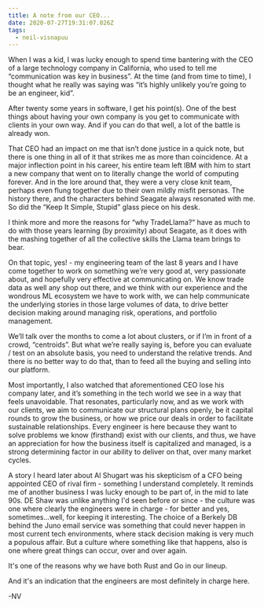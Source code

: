 ```yaml
---
title: A note from our CEO...
date: 2020-07-27T19:31:07.026Z
tags:
  - neil-visnapuu
---
```

When I was a kid, I was lucky enough to spend time bantering with the CEO of a large technology company in California, who used to tell me “communication was key in business”. At the time (and from time to time), I thought what he really was saying was “it’s highly unlikely you’re going to be an engineer, kid”.

After twenty some years in software, I get his point(s). One of the best things about having your own company is you get to communicate with clients in your own way. And if you can do that well, a lot of the battle is already won.

That CEO had an impact on me that isn’t done justice in a quick note, but there is one thing in all of it that strikes me as more than coincidence. At a major inflection point in his career, his entire team left IBM with him to start a new company that went on to literally change the world of computing forever. And in the lore around that, they were a very close knit team, perhaps even flung together due to their own mildly misfit personas. The history there, and the characters behind Seagate always resonated with me. So did the “Keep It Simple, Stupid” glass piece on his desk.

I think more and more the reasons for “why TradeLlama?“ have as much to do with those years learning (by proximity) about Seagate, as it does with the mashing together of all the collective skills the Llama team brings to bear.

On that topic, yes! - my engineering team of the last 8 years and I have come together to work on something we’re very good at, very passionate about, and hopefully very effective at communicating on. We know trade data as well any shop out there, and we think with our experience and the wondrous ML ecosystem we have to work with, we can help communicate the underlying stories in those large volumes of data, to drive better decision making around managing risk, operations, and portfolio management.

We’ll talk over the months to come a lot about clusters, or if I’m in front of a crowd, “centroids”. But what we’re really saying is, before you can evaluate / test on an absolute basis, you need to understand the relative trends. And there is no better way to do that, than to feed all the buying and selling into our platform.

Most importantly, I also watched that aforementioned CEO lose his company later, and it’s something in the tech world we see in a way that feels unavoidable. That resonates, particularly now, and as we work with our clients, we aim to communicate our structural plans openly, be it capital rounds to grow the business, or how we price our deals in order to facilitate sustainable relationships.  Every engineer is here because they want to solve problems we know (firsthand) exist with our clients, and thus, we have an appreciation for how the business itself is capitalized and managed, is a strong determining factor in our ability to deliver on that, over many market cycles.  

A story I heard later about Al Shugart was his skepticism of a CFO being appointed CEO of rival firm - something I understand completely.  It reminds me of another business I was lucky enough to be part of, in the mid to late 90s.  DE Shaw was unlike anything I'd seen before or since - the culture was one where clearly the engineers were in charge - for better and yes, sometimes...well, for keeping it interesting.  The choice of a Berkely DB behind the Juno email service was something that could never happen in most current tech environments, where stack decision making is very much a populous affair.  But a culture where something like that happens, also is one where great things can occur, over and over again.  

It's one of the reasons why we have both Rust and Go in our lineup.     

And it's an indication that the engineers are most definitely in charge here.    

\-NV